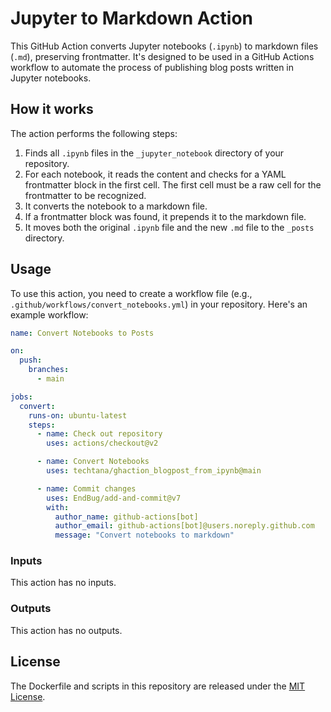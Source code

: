 # Jupyter to Markdown Action

This GitHub Action converts Jupyter notebooks (`.ipynb`) to markdown files (`.md`), preserving frontmatter. It's designed to be used in a GitHub Actions workflow to automate the process of publishing blog posts written in Jupyter notebooks.

## How it works

The action performs the following steps:

1.  Finds all `.ipynb` files in the `_jupyter_notebook` directory of your repository.
2.  For each notebook, it reads the content and checks for a YAML frontmatter block in the first cell. The first cell must be a raw cell for the frontmatter to be recognized.
3.  It converts the notebook to a markdown file.
4.  If a frontmatter block was found, it prepends it to the markdown file.
5.  It moves both the original `.ipynb` file and the new `.md` file to the `_posts` directory.

## Usage

To use this action, you need to create a workflow file (e.g., `.github/workflows/convert_notebooks.yml`) in your repository. Here's an example workflow:

```yaml
name: Convert Notebooks to Posts

on:
  push:
    branches:
      - main

jobs:
  convert:
    runs-on: ubuntu-latest
    steps:
      - name: Check out repository
        uses: actions/checkout@v2

      - name: Convert Notebooks
        uses: techtana/ghaction_blogpost_from_ipynb@main

      - name: Commit changes
        uses: EndBug/add-and-commit@v7
        with:
          author_name: github-actions[bot]
          author_email: github-actions[bot]@users.noreply.github.com
          message: "Convert notebooks to markdown"
```

### Inputs

This action has no inputs.

### Outputs

This action has no outputs.

## License

The Dockerfile and scripts in this repository are released under the [MIT License](LICENSE).
